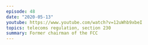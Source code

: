 ```yaml
---
episode: 48
date: "2020-05-13"
youtube: https://www.youtube.com/watch?v=12uWhb9xbeI
topics: telecoms regulation, section 230
summary: Former chairman of the FCC
---
```

